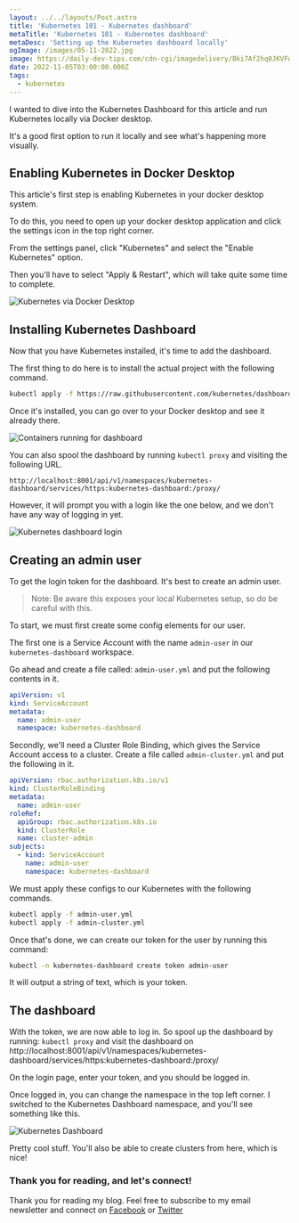 ```yaml
---
layout: ../../layouts/Post.astro
title: 'Kubernetes 101 - Kubernetes dashboard'
metaTitle: 'Kubernetes 101 - Kubernetes dashboard'
metaDesc: 'Setting up the Kubernetes dashboard locally'
ogImage: /images/05-11-2022.jpg
image: https://daily-dev-tips.com/cdn-cgi/imagedelivery/Bki7Af2hq0JKVFw1XYYMQg/59aa29ac-a51f-4b86-e3da-54ed8c43a800
date: 2022-11-05T03:00:00.000Z
tags:
  - kubernetes
---
```


I wanted to dive into the Kubernetes Dashboard for this article and run Kubernetes locally via Docker desktop.

It's a good first option to run it locally and see what's happening more visually.

## Enabling Kubernetes in Docker Desktop

This article's first step is enabling Kubernetes in your docker desktop system.

To do this, you need to open up your docker desktop application and click the settings icon in the top right corner.

From the settings panel, click "Kubernetes" and select the "Enable Kubernetes" option.

Then you'll have to select "Apply & Restart", which will take quite some time to complete.

![Kubernetes via Docker Desktop](https://cdn.hashnode.com/res/hashnode/image/upload/v1666852178811/WQ9ITf_H0.png)

## Installing Kubernetes Dashboard

Now that you have Kubernetes installed, it's time to add the dashboard.

The first thing to do here is to install the actual project with the following command.

```bash
kubectl apply -f https://raw.githubusercontent.com/kubernetes/dashboard/v2.2.0/aio/deploy/recommended.yaml
```

Once it's installed, you can go over to your Docker desktop and see it already there.

![Containers running for dashboard](https://cdn.hashnode.com/res/hashnode/image/upload/v1666852364077/MIIgpQtyB.png)

You can also spool the dashboard by running `kubectl proxy` and visiting the following URL.

```plaintext
http://localhost:8001/api/v1/namespaces/kubernetes-dashboard/services/https:kubernetes-dashboard:/proxy/
```

However, it will prompt you with a login like the one below, and we don't have any way of logging in yet.

![Kubernetes dashboard login](https://cdn.hashnode.com/res/hashnode/image/upload/v1666853685585/mCMRMg4gk.png)

## Creating an admin user

To get the login token for the dashboard. It's best to create an admin user.

> Note: Be aware this exposes your local Kubernetes setup, so do be careful with this.

To start, we must first create some config elements for our user.

The first one is a Service Account with the name `admin-user` in our `kubernetes-dashboard` workspace.

Go ahead and create a file called: `admin-user.yml` and put the following contents in it.

```yml
apiVersion: v1
kind: ServiceAccount
metadata:
  name: admin-user
  namespace: kubernetes-dashboard
```

Secondly, we'll need a Cluster Role Binding, which gives the Service Account access to a cluster.
Create a file called `admin-cluster.yml` and put the following in it.

```yml
apiVersion: rbac.authorization.k8s.io/v1
kind: ClusterRoleBinding
metadata:
  name: admin-user
roleRef:
  apiGroup: rbac.authorization.k8s.io
  kind: ClusterRole
  name: cluster-admin
subjects:
  - kind: ServiceAccount
    name: admin-user
    namespace: kubernetes-dashboard
```

We must apply these configs to our Kubernetes with the following commands.

```bash
kubectl apply -f admin-user.yml
kubectl apply -f admin-cluster.yml
```

Once that's done, we can create our token for the user by running this command:

```bash
kubectl -n kubernetes-dashboard create token admin-user
```

It will output a string of text, which is your token.

## The dashboard

With the token, we are now able to log in.
So spool up the dashboard by running: `kubectl proxy` and visit the dashboard on http://localhost:8001/api/v1/namespaces/kubernetes-dashboard/services/https:kubernetes-dashboard:/proxy/

On the login page, enter your token, and you should be logged in.

Once logged in, you can change the namespace in the top left corner. I switched to the Kubernetes Dashboard namespace, and you'll see something like this.

![Kubernetes Dashboard](https://cdn.hashnode.com/res/hashnode/image/upload/v1666854432870/Vidhl4qz4.png)

Pretty cool stuff. You'll also be able to create clusters from here, which is nice!

### Thank you for reading, and let's connect!

Thank you for reading my blog. Feel free to subscribe to my email newsletter and connect on [Facebook](https://www.facebook.com/DailyDevTipsBlog) or [Twitter](https://twitter.com/DailyDevTips1)

